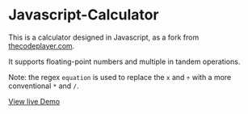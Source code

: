 # Javascript-Calculator
This is a calculator designed in Javascript, as a fork from [thecodeplayer.com](http://thecodeplayer.com/walkthrough/javascript-css3-calculator). 

It supports floating-point numbers and multiple in tandem operations. 

Note: the regex ```
equation ``` is used to replace the ```x``` and ```÷``` with a more conventional ```*``` and ```/```.

[View live Demo](https://cdn.rawgit.com/sambgordon/Javascript-Calculator/master/index.html)
